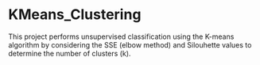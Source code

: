 # KMeans_Clustering
This project performs unsupervised classification using the K-means algorithm by considering the SSE (elbow method) and Silouhette values to determine the number of clusters (k).
